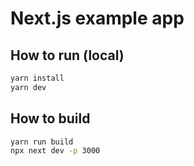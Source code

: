# Next.js example app

## How to run (local)

```bash
yarn install
yarn dev
```

## How to build

```bash
yarn run build
npx next dev -p 3000
```
